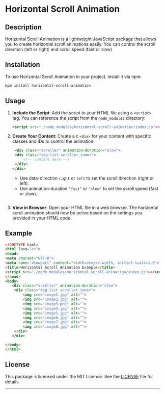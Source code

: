 # Horizontal Scroll Animation

## Description

Horizontal Scroll Animation is a lightweight JavaScript package that allows you to create horizontal scroll animations easily. You can control the scroll direction (left or right) and scroll speed (fast or slow) 

## Installation

To use Horizontal Scroll Animation in your project, install it via npm:

```bash
npm install horizontal-scroll-animation
```

## Usage

1. **Include the Script**:
   Add the script to your HTML file using a `<script>` tag. You can reference the script from the `node_modules` directory:

   ```html
   <script src="./node_modules/horizontal-scroll-animation/index.js"></script>
   ```

2. **Create Your Content**:
   Create a c `<div>` for your content with specific classes and IDs to control the animation:

   ```html
    <div class="scroller" animation-duration="slow">
    <div class="tag-list scroller_inner">
        <!-- content here -->
    </div>
   </div> 

   ```

   - Use data-direction `right` or `left` to set the scroll direction (right or left).
   - Use animation-duration `"fast"` or `"slow"` to set the scroll speed (fast or slow).


   ```

2. **View in Browser**:
   Open your HTML file in a web browser. The horizontal scroll animation should now be active based on the settings you provided in your HTML code.

## Example

```html
<!DOCTYPE html>
<html lang="en">
<head>
<meta charset="UTF-8">
<meta name="viewport" content="width=device-width, initial-scale=1.0">
<title>Horizontal Scroll Animation Example</title>
<script src="./node_modules/horizontal-scroll-animation/index.js"></script>
</head>
<body>
   <div class="scroller" animation-duration="slow">
    <div class="tag-list scroller_inner">
        <img src="image1.jpg" alt="">
        <img src="image2.jpg" alt="">
        <img src="image3.png" alt="">
        <img src="image4.jpg" alt="">
        <img src="image5.jpg" alt="">
        <img src="image6.jpg" alt="">
        <img src="image7.jpg" alt="">
        <img src="image8.jpg" alt="">
    </div>
   </div> 

</body>
</html>
```

## License

This package is licensed under the MIT License. See the [LICENSE](./LICENSE) file for details.

---